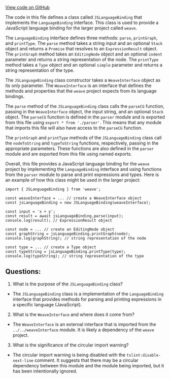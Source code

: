 [View code on GitHub](https://github.com/wandb/weave/weave-js/src/core/language/js/index.ts)

The code in this file defines a class called `JSLanguageBinding` that implements the `LanguageBinding` interface. This class is used to provide a JavaScript language binding for the larger project called `weave`. 

The `LanguageBinding` interface defines three methods: `parse`, `printGraph`, and `printType`. The `parse` method takes a string input and an optional `Stack` object and returns a `Promise` that resolves to an `ExpressionResult` object. The `printGraph` method takes an `EditingNode` object and an optional `indent` parameter and returns a string representation of the node. The `printType` method takes a `Type` object and an optional `simple` parameter and returns a string representation of the type.

The `JSLanguageBinding` class constructor takes a `WeaveInterface` object as its only parameter. The `WeaveInterface` is an interface that defines the methods and properties that the `weave` project expects from its language bindings. 

The `parse` method of the `JSLanguageBinding` class calls the `parseCG` function, passing in the `WeaveInterface` object, the input string, and an optional `Stack` object. The `parseCG` function is defined in the `parser` module and is exported from this file using `export * from './parser'`. This means that any module that imports this file will also have access to the `parseCG` function.

The `printGraph` and `printType` methods of the `JSLanguageBinding` class call the `nodeToString` and `typeToString` functions, respectively, passing in the appropriate parameters. These functions are also defined in the `parser` module and are exported from this file using named exports.

Overall, this file provides a JavaScript language binding for the `weave` project by implementing the `LanguageBinding` interface and using functions from the `parser` module to parse and print expressions and types. Here is an example of how this class might be used in the larger project:

```
import { JSLanguageBinding } from 'weave';

const weaveInterface = ... // create a WeaveInterface object
const jsLanguageBinding = new JSLanguageBinding(weaveInterface);

const input = 'x + y';
const result = await jsLanguageBinding.parse(input);
console.log(result); // ExpressionResult object

const node = ... // create an EditingNode object
const graphString = jsLanguageBinding.printGraph(node);
console.log(graphString); // string representation of the node

const type = ... // create a Type object
const typeString = jsLanguageBinding.printType(type);
console.log(typeString); // string representation of the type
```
## Questions: 
 1. What is the purpose of the `JSLanguageBinding` class?
- The `JSLanguageBinding` class is a implementation of the `LanguageBinding` interface that provides methods for parsing and printing expressions in a specific language (JavaScript).

2. What is the `WeaveInterface` and where does it come from?
- The `WeaveInterface` is an external interface that is imported from the `../../weaveInterface` module. It is likely a dependency of the `weave` project.

3. What is the significance of the circular import warning?
- The circular import warning is being disabled with the `tslint:disable-next-line` comment. It suggests that there may be a circular dependency between this module and the module being imported, but it has been intentionally ignored.